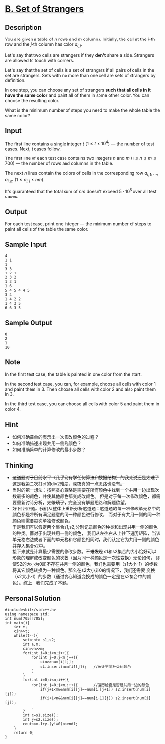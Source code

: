 # [B. Set of Strangers](https://codeforces.com/contest/2069/problem/B)
## Description
You are given a table of $n$ rows and $m$ columns. Initially, the cell at the $i$\-th row and the $j$\-th column has color $a_{i, j}$.

Let's say that two cells are strangers if they **don't** share a side. Strangers are allowed to touch with corners.

Let's say that the set of cells is a set of strangers if all pairs of cells in the set are strangers. Sets with no more than one cell are sets of strangers by definition.

In one step, you can choose any set of strangers **such that all cells in it have the same color** and paint all of them in some other color. You can choose the resulting color.

What is the minimum number of steps you need to make the whole table the same color?
## Input
The first line contains a single integer $t$ ($1 \le t \le 10^4$) — the number of test cases. Next, $t$ cases follow.

The first line of each test case contains two integers $n$ and $m$ ($1 \le n \le m \le 700$) — the number of rows and columns in the table.

The next $n$ lines contain the colors of cells in the corresponding row $a_{i, 1}, \dots, a_{i, m}$ ($1 \le a_{i, j} \le nm$).

It's guaranteed that the total sum of $nm$ doesn't exceed $5 \cdot 10^5$ over all test cases.
## Output
For each test case, print one integer — the minimum number of steps to paint all cells of the table the same color.
## Sample Input
```
4
1 1
1
3 3
1 2 1
2 3 2
1 3 1
1 6
5 4 5 4 4 5
3 4
1 4 2 2
1 4 3 5
6 6 3 5
```
## Sample Output
```
0
2
1
10
```
## Note
In the first test case, the table is painted in one color from the start.

In the second test case, you can, for example, choose all cells with color $1$ and paint them in $3$. Then choose all cells with color $2$ and also paint them in $3$.

In the third test case, you can choose all cells with color $5$ and paint them in color $4$.
## Hint
- 如何准确简单的表示出一次修改颜色的过程？
- 如何准确描述出现共用一侧的颜色？
- 如何准确简单的计算修改的最小步数？
## Thinking
- ~~这道题对于目前水平（几乎没有学任何算法和数据结构）的我来说还是太难了~~ 这是我第二次打cf的div2难度，~~深夜真的一点思路也没有。~~
- 当时的第一想法：按照贪心策略是需要在所有颜色中找到一个共用一边出现次数最多的颜色，并使其他颜色都变成改颜色。
但是对于每一次修改颜色，都需要重新讨论分析，~~太繁琐了~~，完全没有解题思路和解题欲望。
- 好 回归正题。我们从整体上重新分析这道题：这道题的每一次修改单元格中的颜色都是将所有满足题意的同一种颜色进行修改，
而对于有共用一侧的同一种颜色则需要每次单独修改颜色。\
于是我们可以假定两个集合s1,s2,分别记录颜色的种类和出现共用一侧的颜色的种类。而对于出现共用一侧的颜色，
我们从左往右从上往下遍历矩阵，当该单元格右边或者下面的单元格和它颜色相同时，我们认定它为共用一侧的颜色并存入集合s2中。 \
接下来就是计算最少需要的修改步数。~~不难发现~~ s1和s2集合的大小恰好可以形象的理解成改变颜色的次数（因为同一种颜色是一次性变换）无论如何，
即使S2的大小为0即不存在共用一侧的颜色，我们也需要用（s1大小-1）的步数将其它颜色转换为一种颜色。那么在s2大小非0的情况下，我们还需要
变换（s2大小-1）的步数（通过贪心知道变换成的颜色一定是在s2集合中的颜色）。综上，我们完成了本题。
## Personal Solution
```
#include<bits/stdc++.h>
using namespace std;
int num[705][705];
int main(){
	int t;
	cin>>t;
	while(t--){
		set<int> s1,s2;
		int n,m;
		cin>>n>>m;
		for(int i=0;i<n;i++){
			for(int j=0;j<m;j++){
				cin>>num[i][j];
				s1.insert(num[i][j]);	//统计不同种类的颜色 
			}
		}
		for(int i=0;i<n;i++){
			for(int j=0;j<m;j++){		//遍历检查是否是共用一边的颜色 
				if(j+1<m&&num[i][j]==num[i][j+1]) s2.insert(num[i][j]);
				if(i+1<n&&num[i][j]==num[i+1][j]) s2.insert(num[i][j]); 
			}
		}
		int x=s1.size();
		int y=s2.size();
		cout<<x-1+y-(y!=0)<<endl;
	}
	return 0;
} 
```



























